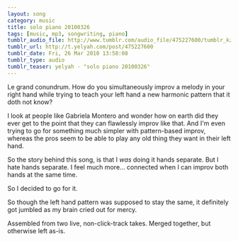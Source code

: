 ```yaml
---
layout: song
category: music
title: solo piano 20100326
tags: [music, mp3, songwriting, piano]
tumblr_audio_file: http://www.tumblr.com/audio_file/475227600/tumblr_kzwkowYPeX1qzo4ep
tumblr_url: http://t.yelyah.com/post/475227600
tumblr_date: Fri, 26 Mar 2010 13:58:08
tumblr_type: audio
tumblr_teaser: yelyah - "solo piano 20100326"
---
```

Le grand conundrum. How do you simultaneously improv a melody in your right hand while trying to teach your left hand a new harmonic pattern that it doth not know?

I look at people like Gabriela Montero and wonder how on earth did they ever get to the point that they can flawlessly improv like that. And I'm even trying to go for something much simpler with pattern-based improv, whereas the pros seem to be able to play any old thing they want in their left hand.

So the story behind this song, is that I *was* doing it hands separate. But I hate hands separate. I feel much more... connected when I can improv both hands at the same time.

So I decided to go for it.

So though the left hand pattern was supposed to stay the same, it definitely got jumbled as my brain cried out for mercy.

Assembled from two live, non-click-track takes. Merged together, but otherwise left as-is.

